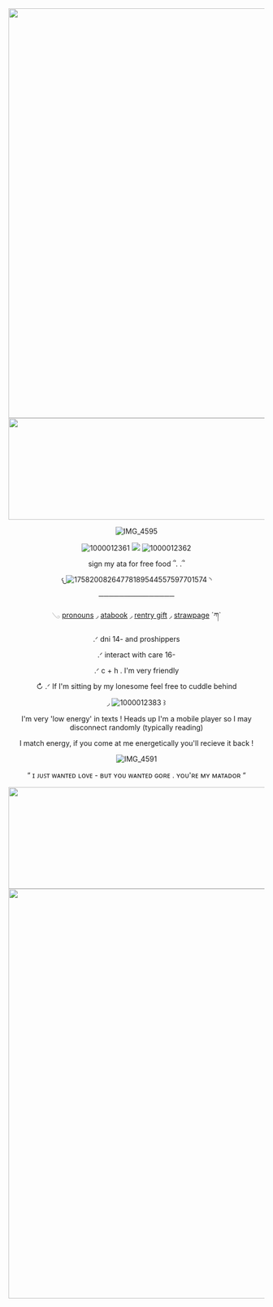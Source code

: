 <div align="center">
<img width="2048" height="806" alt="IMG_4599" src="https://github.com/user-attachments/assets/05a2e1e5-9d6d-42f2-9204-c230ce0f0f26" />

<img width="2000" height="200" alt="IMG_4600" src="https://github.com/user-attachments/assets/bb625729-a3fa-4dde-b07e-a361353b8026" />

![IMG_4595](https://github.com/user-attachments/assets/556da98c-5355-4822-984f-ed5cadb12952)

![1000012361](https://github.com/user-attachments/assets/6fcd3af0-d2fe-4e38-bf91-b1052130ad8b) ![](https://komarev.com/ghpvc/?username=eggisyum&color=blue&style=plastic&label=genjutsu'd) ![1000012362](https://github.com/user-attachments/assets/767fa1d1-bbde-4180-8ebc-3bebd4129f55)

<p align="center"> sign my ata for free food ՞. .՞
 
 
𐔌![17582008264778189544557597701574](https://github.com/user-attachments/assets/7befe19f-d138-49bc-b0ff-9579752d7822) ◝

───────────────
 
   𓂅 [pronouns](https://en.pronouns.page/@eggisyum)  ◞ [atabook](https://egg.atabook.org/)  ◞ [rentry gift](https://rentry.co/kakashiism) ◞  [strawpage](https://eggisyum.straw.page)  ´ཀ` 


<p align="center"> .ᐟ dni 14- and proshippers 
 <p align="center"> .ᐟ interact with care 16- 
  
.ᐟ c + h . I'm very friendly 

↻ .ᐟ If I'm sitting by my lonesome feel free to cuddle behind 

 ◞  ![1000012383](https://github.com/user-attachments/assets/7b55b7b9-562a-4c77-9adf-785bf4574f43) ꒱
  
 I'm very 'low energy' in texts ! Heads up I'm a mobile player so I may disconnect randomly (typically reading) 
 
I match energy, if you come at me energetically you'll recieve it back !




![IMG_4591](https://github.com/user-attachments/assets/119c6355-82cd-4e4d-99fa-e169468f224f)

“ ɪ ᴊᴜꜱᴛ ᴡᴀɴᴛᴇᴅ ʟᴏᴠᴇ - ʙᴜᴛ ʏᴏᴜ ᴡᴀɴᴛᴇᴅ ɢᴏʀᴇ . ʏᴏᴜ'ʀᴇ ᴍʏ ᴍᴀᴛᴀᴅᴏʀ “

<img width="2000" height="200" alt="IMG_4601" src="https://github.com/user-attachments/assets/c00a8fee-56cd-4013-b913-86d906ddddb0" />

<img width="2048" height="806" alt="IMG_4598" src="https://github.com/user-attachments/assets/9b01c6c5-1378-4cdc-8327-a4c951ff66c8" />


